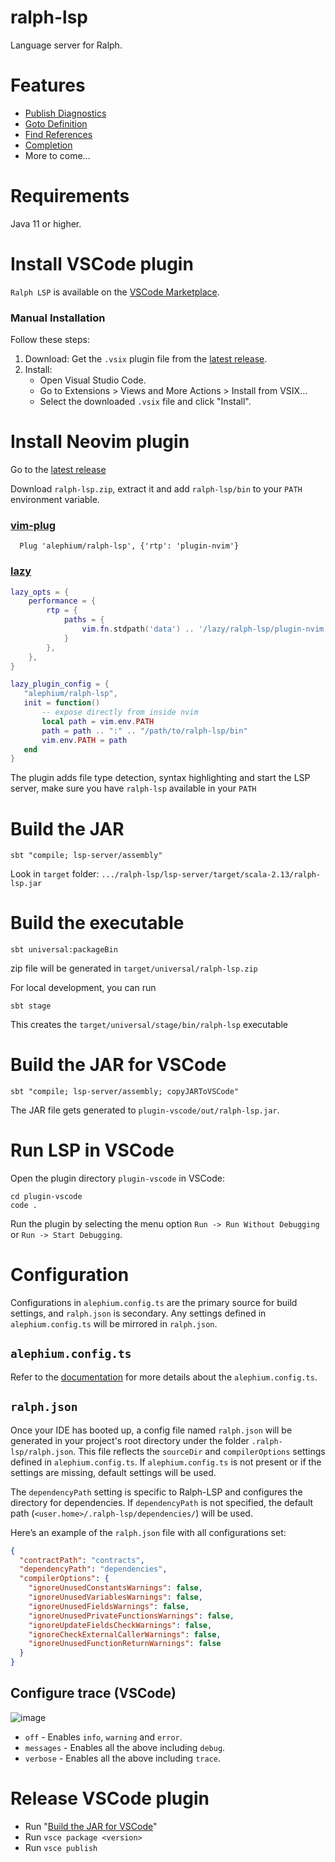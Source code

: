 # ralph-lsp

Language server for Ralph.

# Features

- [Publish Diagnostics](https://microsoft.github.io/language-server-protocol/specifications/lsp/3.17/specification/#textDocument_publishDiagnostics)
- [Goto Definition](https://microsoft.github.io/language-server-protocol/specifications/lsp/3.17/specification/#textDocument_definition)
- [Find References](https://microsoft.github.io/language-server-protocol/specifications/lsp/3.17/specification/#textDocument_references)
- [Completion](https://microsoft.github.io/language-server-protocol/specifications/lsp/3.17/specification/#textDocument_completion)
- More to come...

# Requirements

Java 11 or higher.

# Install VSCode plugin

`Ralph LSP` is available on the [VSCode Marketplace](https://marketplace.visualstudio.com/items?itemName=alephium.ralph-lsp).

### Manual Installation

Follow these steps:

1. Download: Get the `.vsix` plugin file from the [latest release](https://github.com/alephium/ralph-lsp/releases/latest).
2. Install:
    - Open Visual Studio Code.
    - Go to Extensions > Views and More Actions > Install from VSIX...
    - Select the downloaded `.vsix` file and click "Install".

# Install Neovim plugin

Go to the [latest release](https://github.com/alephium/ralph-lsp/releases/latest)

Download `ralph-lsp.zip`, extract it and add `ralph-lsp/bin` to your `PATH` environment variable.

### [vim-plug](https://github.com/junegunn/vim-plug)

```vim
  Plug 'alephium/ralph-lsp', {'rtp': 'plugin-nvim'}
```

### [lazy](https://github.com/folke/lazy.nvim)

```lua
lazy_opts = {
    performance = {
        rtp = {
            paths = {
                vim.fn.stdpath('data') .. '/lazy/ralph-lsp/plugin-nvim'
            }
        },
    },
}

lazy_plugin_config = {
   "alephium/ralph-lsp",
   init = function()
       -- expose directly from inside nvim
       local path = vim.env.PATH
       path = path .. ":" .. "/path/to/ralph-lsp/bin"
       vim.env.PATH = path
   end
}
```

The plugin adds file type detection, syntax highlighting and start the LSP server, make sure you have `ralph-lsp` available in your `PATH`

# Build the JAR

```shell
sbt "compile; lsp-server/assembly"
```

Look in `target` folder: `.../ralph-lsp/lsp-server/target/scala-2.13/ralph-lsp.jar`

# Build the executable

```shell
sbt universal:packageBin
```
zip file will be generated in `target/universal/ralph-lsp.zip`

For local development, you can run
```shell
sbt stage
```

This creates the `target/universal/stage/bin/ralph-lsp` executable

# Build the JAR for VSCode

```shell
sbt "compile; lsp-server/assembly; copyJARToVSCode"
```

The JAR file gets generated to `plugin-vscode/out/ralph-lsp.jar`.

# Run LSP in VSCode

Open the plugin directory `plugin-vscode` in VSCode:

```shell
cd plugin-vscode
code .
```

Run the plugin by selecting the menu option `Run -> Run Without Debugging` or `Run -> Start Debugging`.

# Configuration

Configurations in `alephium.config.ts` are the primary source for build settings, and `ralph.json` is secondary.
Any settings defined in `alephium.config.ts` will be mirrored in `ralph.json`.

## `alephium.config.ts`

Refer to the [documentation](https://docs.alephium.org/sdk/cli/#configuration) for more details about the `alephium.config.ts`.

## `ralph.json`

Once your IDE has booted up, a config file named `ralph.json` will be generated in your project's root
directory under the folder `.ralph-lsp/ralph.json`. 
This file reflects the `sourceDir` and `compilerOptions` settings defined in `alephium.config.ts`.
If `alephium.config.ts` is not present or if the settings are missing, default settings will be used.

The `dependencyPath` setting is specific to Ralph-LSP and configures the directory for dependencies.
If `dependencyPath` is not specified, the default path (`<user.home>/.ralph-lsp/dependencies/`) will be used.

Here’s an example of the `ralph.json` file with all configurations set:

```json
{
  "contractPath": "contracts",
  "dependencyPath": "dependencies",
  "compilerOptions": {
    "ignoreUnusedConstantsWarnings": false,
    "ignoreUnusedVariablesWarnings": false,
    "ignoreUnusedFieldsWarnings": false,
    "ignoreUnusedPrivateFunctionsWarnings": false,
    "ignoreUpdateFieldsCheckWarnings": false,
    "ignoreCheckExternalCallerWarnings": false,
    "ignoreUnusedFunctionReturnWarnings": false
  }
}
```

## Configure trace (VSCode)

![image](https://github.com/alephium/ralph-lsp/assets/1773953/ac537faf-492f-468a-ab88-a39323e6e821)

- `off` - Enables `info`, `warning` and `error`.
- `messages` - Enables all the above including `debug`.
- `verbose` - Enables all the above including `trace`.

# Release VSCode plugin

- Run "[Build the JAR for VSCode](#build-the-jar-for-vscode)"
- Run `vsce package <version>`
- Run `vsce publish`
